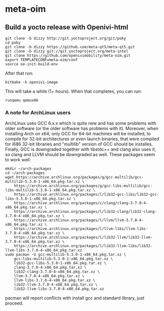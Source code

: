 # meta-oim

## Build a yocto release with Openivi-html

    git clone -b dizzy http://git.yoctoproject.org/git/poky
    cd poky
    git clone -b dizzy https://github.com/meta-qt5/meta-qt5.git
    git clone -b dizzy git://git.yoctoproject.org/meta-intel
    git clone https://github.com/openivimobility/meta-oim.git
    export TEMPLATECONF=meta-oim/conf
    source oe-init-build-env

After that run:

    bitbake -k openivi-image

This will take a while (1+ hours). When that completes, you can run:

    runqemu qemux86

### A note for ArchLinux users
ArchLinux uses GCC 6.x.x which is quite new and has some problems with older software (or the older software has problems with it). Moreover, when installing Arch on x64, only GCC for 64-bit machines will be installed, to compile for 32-bit architectures or even launch binaries, that were compiled for i686 32-bit libraries and "multilib" version of GCC should be installes. Finally, GCC is downgraded together with libstdc++ and clang also uses it, so clang and LLVM should be downgraded as well. These packages seem to work well:

    mkdir ~/arch-packages
    cd ~/arch-packages
    wget https://archive.archlinux.org/packages/g/gcc-multilib/gcc-multilib-5.3.0-1-x86_64.pkg.tar.xz \
        https://archive.archlinux.org/packages/g/gcc-libs-multilib/gcc-libs-multilib-5.3.0-1-x86_64.pkg.tar.xz \
        https://archive.archlinux.org/packages/l/lib32-gcc-libs/lib32-gcc-libs-5.3.0-1-x86_64.pkg.tar.xz \
        https://archive.archlinux.org/packages/c/clang/clang-3.7.0-4-x86_64.pkg.tar.xz \
        https://archive.archlinux.org/packages/l/lib32-clang/lib32-clang-3.7.0-4-x86_64.pkg.tar.xz \
        https://archive.archlinux.org/packages/l/llvm/llvm-3.7.0-4-x86_64.pkg.tar.xz \
        https://archive.archlinux.org/packages/l/llvm-libs/llvm-libs-3.7.0-4-x86_64.pkg.tar.xz \
        https://archive.archlinux.org/packages/l/lib32-llvm/lib32-llvm-3.7.0-4-x86_64.pkg.tar.xz \
        https://archive.archlinux.org/packages/l/lib32-llvm-libs/lib32-llvm-libs-3.7.0-4-x86_64.pkg.tar.xz
    sudo pacman -U gcc-multilib-5.3.0-1-x86_64.pkg.tar.xz \
        gcc-libs-multilib-5.3.0-1-x86_64.pkg.tar.xz \
        lib32-gcc-libs-5.3.0-1-x86_64.pkg.tar.xz \
        clang-3.7.0-4-x86_64.pkg.tar.xz \
        lib32-clang-3.7.0-4-x86_64.pkg.tar.xz \
        llvm-3.7.0-4-x86_64.pkg.tar.xz \
        llvm-libs-3.7.0-4-x86_64.pkg.tar.xz \
        lib32-llvm-3.7.0-4-x86_64.pkg.tar.xz \
        lib32-llvm-libs-3.7.0-4-x86_64.pkg.tar.xz
        
pacman will report conflicts with install gcc and standard library, just proceed.
